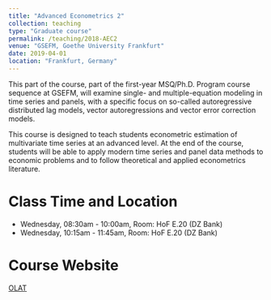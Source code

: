 ```yaml
---
title: "Advanced Econometrics 2"
collection: teaching
type: "Graduate course"
permalink: /teaching/2018-AEC2
venue: "GSEFM, Goethe University Frankfurt"
date: 2019-04-01
location: "Frankfurt, Germany"
---
```


This part of the course, part of the first-year MSQ/Ph.D. Program course sequence at GSEFM, will examine single- and multiple-equation modeling in time series and panels, with a specific focus on so-called autoregressive distributed lag models, vector autoregressions and vector error correction models.

This course is designed to teach students econometric estimation of multivariate time series at an advanced level. At the end of the course, students will be able to apply modern time series and panel data methods to economic problems and to follow theoretical and applied econometrics literature. 


Class Time and Location
======
* Wednesday, 08:30am - 10:00am, Room: HoF E.20 (DZ Bank)
* Wednesday, 10:15am - 11:45am, Room: HoF E.20 (DZ Bank)

Course Website
======
[OLAT](https://olat-ce.server.uni-frankfurt.de/olat/auth/RepositoryEntry/7181238274)
